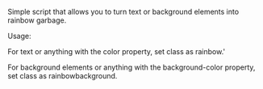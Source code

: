 Simple script that allows you to turn text or background elements into rainbow garbage.

Usage:

For text or anything with the color property, set class as rainbow.'

For background elements or anything with the background-color property, set class as rainbowbackground.